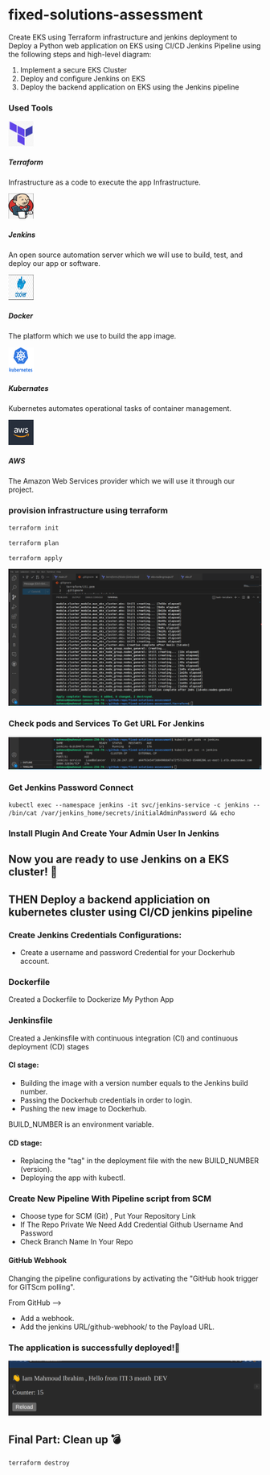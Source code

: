 # fixed-solutions-assessment
Create EKS using Terraform infrastructure and jenkins deployment to Deploy a Python web application on EKS using CI/CD Jenkins Pipeline using the following steps and high-level diagram:
1. Implement a secure EKS Cluster
2. Deploy and configure Jenkins on EKS
3. Deploy the backend application on EKS using the Jenkins pipeline

### Used Tools
 <img src="./pictures/terraform.png" width="50" height="50">

##### Terraform          
Infrastructure as a code to execute the app Infrastructure.

<img src="./pictures/jenkins.png" width="50" height="50">

##### Jenkins            
An open source automation server which we will use to build, test, and deploy our app or software.

<img src="./pictures/docker.png" width="50" height="50">

##### Docker             
 The platform which we use to build the app image.

<img src="./pictures/k8s.png" width="50" height="50">

##### Kubernates         
 Kubernetes automates operational tasks of container management.

<img src="./pictures/aws.jpg" width="50" height="50">

##### AWS               
The Amazon Web Services provider which we will use it through our project.

### provision infrastructure using terraform
```
terraform init
```
```
terraform plan
```
```
terraform apply
```
![home_Page Image](./pictures/terr-apply.png)

### Check pods and Services To Get URL For Jenkins
![home_Page Image](./pictures/podsandsvc.png)

### Get Jenkins Password Connect
```
kubectl exec --namespace jenkins -it svc/jenkins-service -c jenkins -- /bin/cat /var/jenkins_home/secrets/initialAdminPassword && echo
```
### Install Plugin And Create Your Admin User In Jenkins
## Now you are ready to use Jenkins on a EKS cluster! 🚀

## THEN Deploy a backend appliciation on kubernetes cluster using CI/CD jenkins pipeline

### Create Jenkins Credentials Configurations:
 - Create a username and password Credential for your Dockerhub account.
 

 ### Dockerfile
Created a Dockerfile to Dockerize My Python App

### Jenkinsfile
Created a Jenkinsfile with continuous integration (CI) and continuous deployment (CD) stages

#### CI stage:
- Building the image with a version number equals to the Jenkins build number. 
- Passing the Dockerhub credentials in order to login.
- Pushing the new image to Dockerhub.

BUILD_NUMBER is an environment variable.

#### CD stage:
- Replacing the "tag" in the deployment file with the new BUILD_NUMBER (version).
- Deploying the app with kubectl.

### Create New Pipeline With Pipeline script from SCM

- Choose type for SCM (Git) , Put Your Repository Link
- If The Repo Private We Need Add Credential Github Username And Password
- Check Branch Name In Your Repo

#### GitHub Webhook

Changing the pipeline configurations by activating the "GitHub hook trigger for GITScm polling".


From GitHub -->
- Add a webhook.
- Add the jenkins URL/github-webhook/ to the Payload URL.


### The application is successfully deployed!🚀 

![home_Page Image](./pictures/app.png)

## Final Part: Clean up 💣
```
terraform destroy 
```